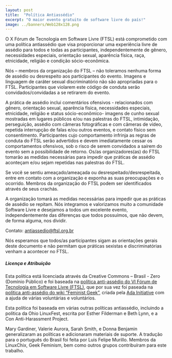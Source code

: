 ```yaml
---
layout: post
title:  "Política Antiassédio"
excerpt: "O maior evento gratuito de software livre do país!"
image: ../banners/Web128x128.png
---
```


O X Fórum de Tecnologia em Software Livre (FTSL) está comprometido com uma política antiassédio que visa proporcionar uma experiência livre de assédio para todos e todas as participantes, independentemente de gênero, necessidades especiais, orientação sexual, aparência física, raça, etnicidade, religião e condição sócio-econômica.

Nós – membros da organização do FTSL – não toleramos nenhuma forma de assédio ou desrespeito aos participantes do evento. Imagens e linguagem de caráter sexual discriminatório não são apropriadas para o FTSL. Participantes que violarem este código de conduta serão convidados/convidadas a se retirarem do evento.

A prática de assédio inclui comentários ofensivos - relacionados com gênero, orientação sexual, aparência física, necessidades especiais, etnicidade, religião e status sócio-econômico- imagens de cunho sexual mostradas em lugares públicos e/ou nas palestras do FTSL, intimidação, perseguição, assédio com câmeras fotográficas e com câmeras de vídeo, repetida interrupção de falas e/ou outros eventos, e contato físico sem consentimento. Participantes cujo comportamento infrinja as regras de conduta do FTSL serão advertidos e devem imediatamente cessar os comportamentos ofensivos, sob o risco de serem convidados a saírem do evento sem a possibilidade de retorno. Os/as organizadores(as) do FTSL tomarão as medidas necessárias para impedir que práticas de assédio aconteçam e/ou sejam repetidas nas palestras do FTSL.

Se você se sentiu ameaçado/ameaçada ou desrespeitado/desrespeitada, entre em contato com a organização e exponha as suas preocupações e o ocorrido. Membros da organização do FTSL podem ser identificados através de seus crachás.

A organização tomará as medidas necessárias para impedir que as práticas de assédio se repitam. Nós integramos e valorizamos muito a comunidade Software Livre e desejamos a todos um excelente evento, independentemente das diferenças que todos possuímos, que não devem, de forma alguma, nos dividir.

Contato: [antiassedio@ftsl.org.br](antiassedio@ftsl.org.br)

Nós esperamos que todos/as participantes sigam as orientações gerais deste documento e não permitam que práticas sexistas e discriminatórias venham a acontecer no FTSL.

##### Licença e Atribuição

Esta política está licenciada através da Creative Commons – Brasil - Zero (Domínio Público) e foi baseada na [política anti-assédio do VI Fórum de Tecnologia em Software Livre (FTSL)](http://sistema.ftsl.org.br/2014/politica-anti-assedio), que por sua vez foi paseada na [política anti-assédio do wiki “Feminist Geek”](http://geekfeminism.wikia.com/wiki/Conference_anti-harassment/Policy), criada pela [Ada Initiative](http://adainitiative.org/) com a ajuda de várias voluntárias e voluntários.

Esta política foi baseada em várias outras políticas antiassédio, incluindo a política da Ohio LinuxFest, escrita por Esther Filderman e Beth Lynn, e a Con Anti-Harassment Project.

Mary Gardiner, Valerie Aurora, Sarah Smith, e Donna Benjamin generalizaram as políticas e adicionaram materiais de suporte. A tradução para o português do Brasil foi feita por Luis Felipe Murillo. Membros da LinuxChix, Geek Feminism, bem como outros grupos contribuíram para este trabalho.
